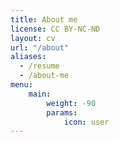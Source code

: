 ```yaml
---
title: About me
license: CC BY-NC-ND
layout: cv 
url: "/about"
aliases:          
  - /resume
  - /about-me
menu:
    main: 
        weight: -90
        params:
            icon: user
---
```

